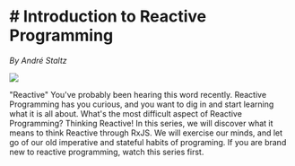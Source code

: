 # # Introduction to Reactive Programming
_By André Staltz_

![](https://d2eip9sf3oo6c2.cloudfront.net/series/square_covers/000/000/020/full/EGH_IntrotoReactive.png?1496436376)

"Reactive"
You've probably been hearing this word recently. Reactive Programming has you curious, and you want to dig in and start learning what it is all about.
What's the most difficult aspect of Reactive Programming? Thinking Reactive!
In this series, we will discover what it means to think Reactive through RxJS. We will exercise our minds, and let go of our old imperative and stateful habits of programing.
If you are brand new to reactive programming, watch this series first.